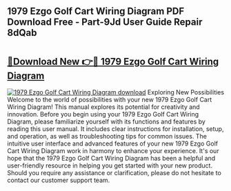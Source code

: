 ## 1979 Ezgo Golf Cart Wiring Diagram PDF Download Free - Part-9Jd User Guide Repair 8dQab

# <h2><a href="http://dfttmh.blite.top/?on=1979+Ezgo+Golf+Cart+Wiring+Diagram">🔗Download New 👉🔴 1979 Ezgo Golf Cart Wiring Diagram</a></h2>

[![1979 Ezgo Golf Cart Wiring Diagram download](https://i.imgur.com/lujVjoI.png)](http://dfttmh.blite.top/?on=1979+Ezgo+Golf+Cart+Wiring+Diagram)
Exploring New Possibilities Welcome to the world of possibilities with your new 1979 Ezgo Golf Cart Wiring Diagram! This manual explores its potential for creativity and innovation. Before you begin using your 1979 Ezgo Golf Cart Wiring Diagram, please familiarize yourself with its functions and features by reading this user manual. It includes clear instructions for installation, setup, and operation, as well as troubleshooting tips for common issues. The intuitive user interface and advanced features of your new 1979 Ezgo Golf Cart Wiring Diagram work in harmony to enhance your experience. It's our hope that the 1979 Ezgo Golf Cart Wiring Diagram has been a helpful and user-friendly resource in helping you get started with your new product. Should you require any assistance or clarification, please do not hesitate to contact our customer support team.

